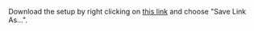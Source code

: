 
Download the setup by right clicking on [this link](https://raw.githubusercontent.com/CaveMobster/firebot-setups/master/Regulars/regulars.firebotsetup) and choose "Save Link As...".
